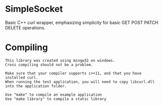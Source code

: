 # SimpleSocket
Basic C++ curl wrapper, emphasizing simplicity for basic GET POST PATCH DELETE operations.

# Compiling

    This library was created using mingw32 on windows.
    Cross compiling should not be a problem.

    Make sure that your compiler supports c++11, and that you have installed curl.
    When running the test application, you will need to copy libcurl.dll into the application folder.
    
    Use "make" to compile an example application
    Use "make library" to compile a static library